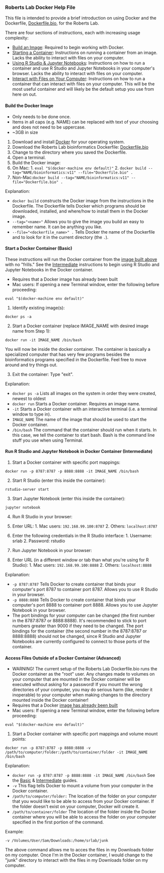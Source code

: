 ### Roberts Lab Docker Help File

This file is intended to provide a brief introduction on using Docker and the Dockerfile, [Dockerfile.bio](https://github.com/sr320/LabDocs/blob/master/code/dockerfiles/Dockerfile.bio), for the Roberts Lab.

There are four sections of instructions, each with increasing usage complexity:

- [Build an Image](#build): Required to begin working with Docker.
- [Starting a Container](#basic): Instructions on running a container from an image. Lacks the ability to interact with files on your computer.
- [Using R Studio & Jupyter Notebooks](#intermediate): Instructions on how to run a container and use R Studio and Jupyter Notebooks in your computer's browser. Lacks the ability to interact with files on your computer.
- [Interact with Files on Your Computer](#advanced): Instructions on how to run a container that can interact with files on your computer. This will be the most useful container and will likely be the default setup you use from here on out.

#### <a name="build"></a>Build the Docker Image

- Only needs to be done once.
- Items in all caps (e.g. NAME) can be replaced with text of your choosing and does not need to be uppercase.
- ~3GB in size

1. Download and install [Docker](https://www.docker.com/) for your operating system.
2. Download the Roberts Lab bioinformatics Dockerfile: [Dockerfile.bio](https://github.com/sr320/LabDocs/blob/master/code/dockerfiles/Dockerfile.bio)
3. Change to the directory where you saved the Dockerfile.
4. Open a terminal.
5. Build the Docker image:
  1. On Mac: 
    1. ```eval "$(docker-machine env default)"```
    2. ```docker build --tag="NAME/bioinformatics:v11" --file="Dockerfile.bio" .```
  2. Non-Mac:```docker build --tag="NAME/bioinformatics:v11" --file="Dockerfile.bio" .```

Explanation:
- ```docker build``` constructs the Docker image from the instructions in the Dockerfile. The Dockerfile tells Docker which programs should be downloaded, installed, and where/how to install them in the Docker image.
- ```--tag="<name>"``` Allows you to give the image you build an easy to remember name. It can be anything you like.
- ```--file="<dockerfile_name>" .``` Tells Docker the name of the Dockerfile and to look for it in the current directory (the ```.```).

#### <a name="basic"></a>Start a Docker Container (Basic)

These instructions will run the Docker container from the [image built above](#build) with no "frills." See the [Intermediate](#intermediate) instructions to begin using R Studio and Jupyter Notebooks in the Docker container.

- Requires that a Docker image has already been built
- Mac users: If opening a new Terminal window, enter the following before proceeding:

```eval "$(docker-machine env default)"```

1. Identify existing image(s):

  ```docker ps -a```
  
2. Start a Docker container (replace IMAGE_NAME with desired image name from Step 1): 

  ```docker run -it IMAGE_NAME /bin/bash```

  You will now be inside the docker container. The container is basically a specialized computer that has very few programs besides the bioinformatics programs specified in the Dockerfile. Feel free to move around and try things out.

3. Exit the container: Type "exit".


Explanation:

- ```docker ps -a``` Lists all images on the system in order they were created, newest to oldest
- ```docker run``` Starts a Docker container. Requires an image name.
- ```-it``` Starts a Docker container with an interactive terminal (i.e. a terminal window to type in).
- ```IMAGE_NAME``` The name of the image that should be used to start the Docker container.
- ```/bin/bash``` The command that the container should run when it starts. In this case, we tell the container to start bash. Bash is the command line stuff you use when using Terminal.

#### <a name="intermediate"></a>Run R Studio and Jupyter Notebook in Docker Container (Intermediate)

1. Start a Docker container with specific port mappings:

  ```docker run -p 8787:8787 -p 8888:8888 -it IMAGE_NAME /bin/bash```

2. Start R Studio (enter this inside the container):

  ```rstudio-server start```
  
3. Start Jupyter Notebook (enter this inside the container):

  ```jupyter notebook```

4. Run R Studio in your browser:
  1. Enter URL:
    1. Mac users: ```192.168.99.100:8787```
    2. Others: ```localhost:8787```
  2. Enter the following credentials in the R Studio interface:
    1. Username: srlab
    2. Password: rstudio

5. Run Jupyter Notebook in your browser:
  1. Enter URL (in a different window or tab than what you're using for R Studio):
    1. Mac users: ```192.168.99.100:8888```
    2. Others: ```localhost:8888```

Explanation:
- ```-p 8787:8787``` Tells Docker to create container that binds your computer's port 8787 to container port 8787. Allows you to use R Studio in your browser.
- ```-p 8888:8888``` Tells Docker to create container that binds your computer's port 8888 to container port 8888. Allows you to use Jupyter Notebook in your browser.
- The port bindings for your computer can be changed (the first number in the 8787:8787 or 8888:8888). It's recommended to stick to port numbers greater than 9000 if they need to be changed. The port bindings for the container (the second number in the 8787:8787 or 8888:8888) should not be changed, since R Studio and Jupyter Notebooks are currently configured to connect to those ports of the container. 

#### <a name="advanced"></a>Access Files Outside of a Docker Container (Advanced)

- WARNING! The current setup of the Roberts Lab Dockerfile.bio runs the Docker container as the "root" user. Any changes made to volumes on your computer that are mounted in the Docker container will be executed without asking for a password! If you mount the wrong directories of your computer, you may do serious harm (like, render it inoperable) to your computer when making changes to the directory mounted inside the Docker container!
- Requires that a Docker [image has already been built](#build)
- Mac users: If opening a new Terminal window, enter the following before proceeding:

```eval "$(docker-machine env default)"```

1. Start a Docker container with specific port mappings and volume mount points:

  ```docker run -p 8787:8787 -p 8888:8888 -v /path/to/computer/folder:/path/to/container/folder -it IMAGE_NAME /bin/bash```

Explanation:

- ```docker run -p 8787:8787 -p 8888:8888 -it IMAGE_NAME /bin/bash``` See the [Basic](#basic) & [Intermediate](#intermediate) guides.
- ```-v``` This flag tells Docker to mount a volume from your computer in the Docker container.
- ```/path/to/computer/folder:``` The location of the folder on your computer that you would like to be able to access from your Docker container. If the folder doesn't exist on your computer, Docker will create it.
- ```/path/to/container/folder``` The location of the folder inside the Docker container where you will be able to access the folder on your computer specified in the first portion of the command.

Example: 

```-v /Volumes/User/Sam/Downloads:/home/srlab/junk```

The above command allows me to acces the files in my Downloads folder on my computer. Once I'm in the Docker container, I would change to the "junk" directory to interact with the files in my Downloads folder on my computer.
